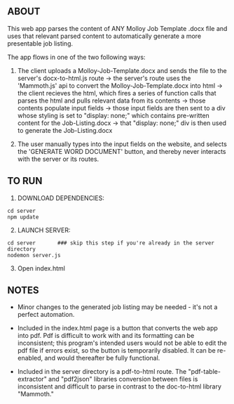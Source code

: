 ## ABOUT
This web app parses the content of ANY Molloy Job Template .docx file and uses that relevant parsed content to automatically generate a more presentable job listing. 

The app flows in one of the two following ways:
1. The client uploads a Molloy-Job-Template.docx and sends the file to the server's docx-to-html.js route -> the server's route uses the 'Mammoth.js' api to convert the Molloy-Job-Template.docx into html -> the client recieves the html, which fires a series of function calls that parses the html and pulls relevant data from its contents -> those contents populate input fields -> those input fields are then sent to a div whose styling is set to "display: none;" which contains pre-written content for the Job-Listing.docx -> that "display: none;" div is then used to generate the Job-Listing.docx 

2. The user manually types into the input fields on the website, and selects the 'GENERATE WORD DOCUMENT' button, and thereby never interacts with the server or its routes.

## TO RUN
1. DOWNLOAD DEPENDENCIES:
```
cd server
npm update
```

2. LAUNCH SERVER:
```
cd server 		### skip this step if you're already in the server directory
nodemon server.js
```
	
3. Open index.html

## NOTES
- Minor changes to the generated job listing may be needed - it's not a perfect automation.

- Included in the index.html page is a button that converts the web app into pdf. Pdf is difficult to work with and its formatting can be inconsistent; this program's intended users would not be able to edit the pdf file if errors exist, so the button is temporarily disabled. It can be re-enabled, and would thereafter be fully functional. 

- Included in the server directory is a pdf-to-html route. The "pdf-table-extractor" and "pdf2json" libraries conversion between files is inconsistent and difficult to parse in contrast to the doc-to-html library "Mammoth."
